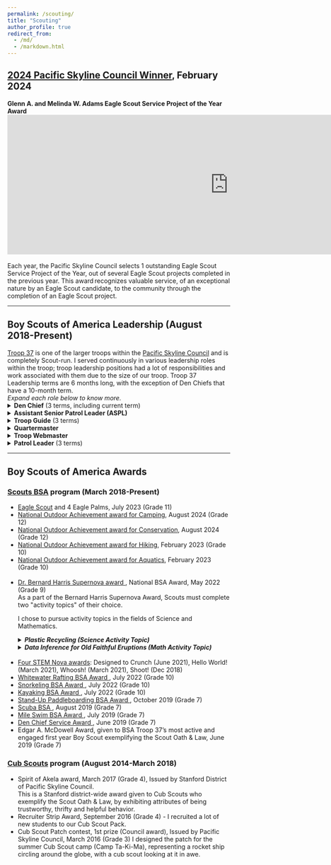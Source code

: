 ```yaml
---
permalink: /scouting/
title: "Scouting"
author_profile: true
redirect_from: 
  - /md/
  - /markdown.html
---
```


<h2> <a href="https://pacsky.org/scouting/eagles-nest/adams-award-winners/">2024 Pacific Skyline Council Winner</a>, February 2024 </h2>
<b> Glenn A. and Melinda W. Adams Eagle Scout Service Project of the Year Award </b>


<div style="width:560px; height:316px">
<iframe width="178%" height="100%" src="https://www.youtube.com/embed/FjJ753XagDc?si=XTwcei6bJNMYlLPq" title="YouTube video player" frameborder="0" allow="accelerometer; autoplay; clipboard-write; encrypted-media; gyroscope; picture-in-picture; web-share" referrerpolicy="strict-origin-when-cross-origin" allowfullscreen></iframe>
</div>
<br>
Each year, the Pacific Skyline Council selects 1 outstanding Eagle Scout Service Project of the Year, out of several Eagle Scout projects completed in the previous year. This award recognizes valuable service, of an exceptional nature by an Eagle Scout candidate, to the community through the completion of an Eagle Scout project.
<hr>
<h2>Boy Scouts of America Leadership (August 2018-Present)</h2>
<a href="https://troop37losaltos.com">Troop 37</a> is one of the larger troops within the <a href="https://pacsky.org/">Pacific Skyline Council</a> and is completely Scout-run.
I served continuously in various leadership roles within the troop; troop leadership positions had a lot of responsibilities and work associated with them due to the size of our troop. Troop 37 Leadership terms are 6 months long, with the exception of Den Chiefs that have a 10-month term.

<div><i>
Expand each role below to know more.</i></div> 
<details>
<summary><b>Den Chief</b> (3 terms, including current term)</summary>
Den chiefs are Boy Scouts who assist a Cub Scout den leader. They help den meetings by leading activities, games, and ceremonies and are good role models for the Cub Scouts. In addition, Den Chiefs help Cub Scouts advance through their ranks and encourage them to join a Boy Scout Troop upon graduating from Cub Scouts. <br><br>
</details>

<details>
<summary><b>Assistant Senior Patrol Leader (ASPL)</b></summary>
The Assistant Senior Patrol Leader’s specific duties are providing training and guidance for the troop’s quartermaster, scribe, Order of the Arrow representative, historian, librarian, webmaster, and chaplain's aide. ASPLs also plan, organize, and run the Troop's weekly meetings. <br><br>
</details>

<details>
<summary><b>Troop Guide</b> (3 terms)</summary>
Troop Guides are usually experienced Boy Scouts who have strong teaching skills and possess the patience to work well with younger Scouts. As a mentor for the younger Scouts, a Troop Guide teaches them varied Scouting skills that can help them in rank advancement. They also introduce the younger Scouts to Troop operations, sets a good example, and counsels individual Scouts on Scouting challenges. <br><br>
</details>

<details>
<summary><b>Quartermaster</b></summary>
Scout Quartermasters serve as the troop's supply boss. They keep an inventory of troop equipment and see that the gear is in good condition. They issue equipment to different patrols and ensure that it is returned in good conditions. They also make suggestions for new or replacement items and work with the adult Quartermaster.<br><br>
</details>

<details>
<summary><b>Troop Webmaster</b></summary>
The Troop Webmaster is responsible for maintaining the troop's website, making sure the information posted on the website is correct and up-to-date, and that the privacy of youth and adult troop members is protected.<br><br>
</details>

<details>
<summary><b>Patrol Leader</b> (3 terms)</summary>
Patrol leaders plan and lead patrol meetings and activities. They represent their patrol at all patrol leaders' council meetings and at the annual program planning conference. They know the needs and capabilities of their patrol members and work to make them successful.<br><br>
</details>
<hr>
<h2>Boy Scouts of America Awards</h2>
<h3><a href="https://www.scouting.org/programs/scouts-bsa/">Scouts BSA</a> program (March 2018-Present)</h3>

<ul>
<li><a href="https://www.scouting.org/about/research/eagle-scouts/">Eagle Scout</a> and 4 Eagle Palms, July 2023 (Grade 11) </li>
<li> <a href="https://www.scouting.org/programs/scouts-bsa/advancement-and-awards/noa/">National Outdoor Achievement award for Camping</a>, August 2024  (Grade 12) </li>
<li> <a href="https://www.scouting.org/programs/scouts-bsa/advancement-and-awards/noa/">National Outdoor Achievement award for Conservation</a>, August 2024  (Grade 12) </li>
<li> <a href="https://www.scouting.org/programs/scouts-bsa/advancement-and-awards/noa/">National Outdoor Achievement award for Hiking</a>, February 2023  (Grade 10) </li>
<li> <a href="https://www.scouting.org/programs/scouts-bsa/advancement-and-awards/noa/">National Outdoor Achievement award for Aquatics</a>, February 2023 (Grade 10)</li>
<br>
<li> <a href="https://www.scouting.org/stem-nova-awards/awards/scouts-bsa-supernova-awards/">Dr. Bernard Harris Supernova award </a>, National BSA Award, May 2022 (Grade 9)</li>
As a part of the Bernard Harris Supernova Award, Scouts must complete two "activity topics" of their choice.

I chose to pursue activity topics in the fields of Science and Mathematics.

<div style="text-align: justify;">
<details>
<summary><b><i>Plastic Recycling (Science Activity Topic)</i></b></summary>
For my Science Activity topic, I focused on plastic recycling -- specifically, I looked into the recycling of tires and plastic toys. I learnt about the process and analyzed the impact of properly recycling these products. For the second part of the activity topic, I looked into the feasibility of recycling single-use plastics to be used as paper. Upon researching other solutions, I found an Indian-based company that had been working on fusing plastics with cotton fibers to form paper that absorbs ink. However, the problem with this is that there is no economic incentive to choose this kind of paper over tree-based paper. Since feasibility is established, further research into this kind of product is worthwhile.
</details>

<details>
<summary><b><i>Data Inference for Old Faithful Eruptions (Math Activity Topic)</i></b></summary>
For my Mathematics Activity Topic, I focused on analyzing data on past Old Faithful Geyser eruptions to perform data inference on the next eruption. Using graphing tools such as Desmos, I was able to generate a mathematical prediction of the eruption cycles.
</details>
</div>
<br>

<li> <a href="https://www.scouting.org/stem-nova-awards/awards/scouts-bsa/">Four STEM  Nova awards</a>: Designed to Crunch (June 2021), Hello World! (March 2021), Whoosh! (March 2021), Shoot! (Dec 2018)</li>
<li> <a href="https://www.scouting.org/awards/awards-central/whitewater-rafting-bsa/">Whitewater Rafting BSA Award </a>, July 2022 (Grade 10)</li>
<li> <a href="https://www.scouting.org/awards/awards-central/snorkeling/">Snorkeling BSA Award </a>, July 2022 (Grade 10)</li>
<li> <a href="https://www.scouting.org/awards/awards-central/kayaking/">Kayaking BSA Award </a>, July 2022 (Grade 10)</li>
<li> <a href="https://www.scouting.org/awards/awards-central/bsa-stand-up-paddleboarding/">Stand-Up Paddleboarding BSA Award </a>, October 2019 (Grade 7)</li>
<li> <a href="https://www.scouting.org/awards/awards-central/scuba/">Scuba BSA </a>, August 2019 (Grade 7)</li>
<li> <a href="https://www.scouting.org/awards/awards-central/mile-swim/">Mile Swim BSA Award </a>, July 2019 (Grade 7)</li>
<li> <a href="https://www.scouting.org/awards/awards-central/den-chief/">Den Chief Service Award </a>, June 2019 (Grade 7)</li>
<li>Edgar A. McDowell Award, given to BSA Troop 37’s most active and engaged first year Boy Scout exemplifying the Scout Oath & Law, June 2019 (Grade 7)</li>
</ul>

<h3><a href="https://www.scouting.org/programs/cub-scouts/">Cub Scouts</a> program (August 2014-March 2018)</h3>
<ul>
<li>Spirit of Akela award, March 2017 (Grade 4), Issued by Stanford District of Pacific Skyline Council.</li>
 This is a Stanford district-wide award given to Cub Scouts who exemplify the Scout Oath & Law, by exhibiting attributes of being trustworthy, thrifty and helpful behavior.
<br>
<li>Recruiter Strip Award, September 2016 (Grade 4) - I recruited a lot of new students to our Cub Scout Pack. </li>
<li>Cub Scout Patch contest, 1st prize  (Council award), Issued by Pacific Skyline Council, March 2016 (Grade 3) 
I designed the patch for the summer Cub Scout camp (Camp Ta-Ki-Ma), representing a rocket ship circling around the globe, with a cub scout looking at it in awe. </li>
</ul>